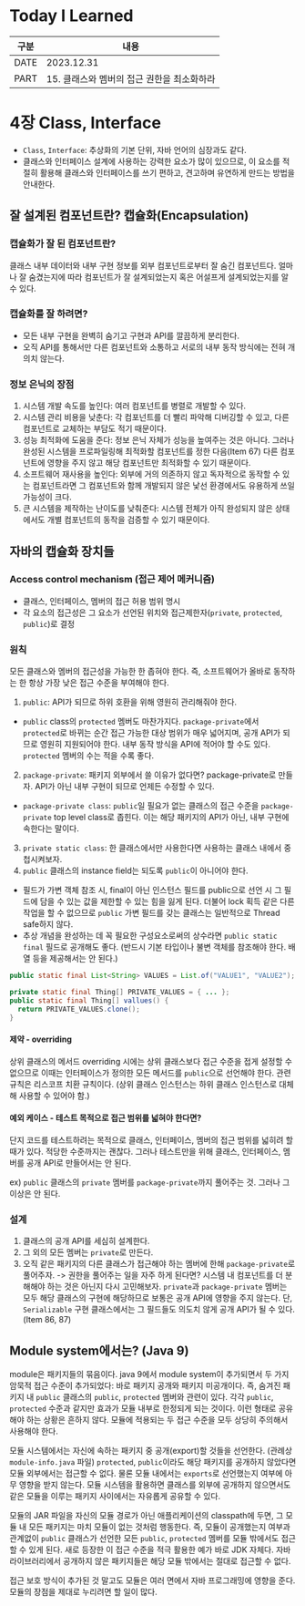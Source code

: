 # Today I Learned
| 구분 | 내용                     |
| ---- | -----------------------|
| DATE | 2023.12.31             |
| PART | 15. 클래스와 멤버의 접근 권한을 최소화하라 |

# 4장 Class, Interface
* `Class`, `Interface`: 추상화의 기본 단위, 자바 언어의 심장과도 같다. 
* 클래스와 인터페이스 설계에 사용하는 강력한 요소가 많이 있으므로, 이 요소를 적절히 활용해 클래스와 인터페이스를 쓰기 편하고, 견고하며 유연하게 만드는 방법을 안내한다.

## 잘 설계된 컴포넌트란? 캡슐화(Encapsulation)
### 캡슐화가 잘 된 컴포넌트란?
클래스 내부 데이터와 내부 구현 정보를 외부 컴포넌트로부터 잘 숨긴 컴포넌트다. 얼마나 잘 숨겼는지에 따라 컴포넌트가 잘 설계되었는지 혹은 어설프게 설계되었는지를 알 수 있다. 

### 캡슐화를 잘 하려면?
* 모든 내부 구현을 완벽히 숨기고 구현과 API를 깔끔하게 분리한다.
* 오직 API를 통해서만 다른 컴포넌트와 소통하고 서로의 내부 동작 방식에는 전혀 개의치 않는다. 

### 정보 은닉의 장점
1. 시스템 개발 속도를 높인다: 여러 컴포넌트를 병렬로 개발할 수 있다.
2. 시스템 관리 비용을 낮춘다: 각 컴포넌트를 더 빨리 파악해 디버깅할 수 있고, 다른 컴포넌트로 교체하는 부담도 적기 때문이다.
3. 성능 최적화에 도움을 준다: 정보 은닉 자체가 성능을 높여주는 것은 아니다. 그러나 완성된 시스템을 프로파일링해 최적화할 컴포넌트를 정한 다음(Item 67) 다른 컴포넌트에 영향을 주지 않고 해당 컴포넌트만 최적화할 수 있기 때문이다. 
4. 소프트웨어 재사용을 높인다: 외부에 거의 의존하지 않고 독자적으로 동작할 수 있는 컴포넌트라면 그 컴포넌트와 함께 개발되지 않은 낯선 환경에서도 유용하게 쓰일 가능성이 크다. 
5. 큰 시스템을 제작하는 난이도를 낮춰준다: 시스템 전체가 아직 완성되지 않은 상태에서도 개별 컴포넌트의 동작을 검증할 수 있기 때문이다. 

## 자바의 캡슐화 장치들
### Access control mechanism (접근 제어 메커니즘)
* 클래스, 인터페이스, 멤버의 접근 허용 범위 명시 
* 각 요소의 접근성은 그 요소가 선언된 위치와 접근제한자(`private`, `protected`, `public`)로 결정

### 원칙
모든 클래스와 멤버의 접근성을 가능한 한 좁혀야 한다. 즉, 소프트웨어가 올바로 동작하는 한 항상 가장 낮은 접근 수준을 부여해야 한다. 

1. `public`: API가 되므로 하위 호환을 위해 영원히 관리해줘야 한다. 
  * `public` class의 `protected` 멤버도 마찬가지다. `package-private`에서 `protected`로 바뀌는 순간 접근 가능한 대상 범위가 매우 넓어지며, 공개 API가 되므로 영원히 지원되어야 한다. 내부 동작 방식을 API에 적어야 할 수도 있다. `protected` 멤버의 수는 적을 수록 좋다. 
2. `package-private`: 패키지 외부에서 쓸 이유가 없다면? package-private로 만들자. API가 아닌 내부 구현이 되므로 언제든 수정할 수 있다. 
  * `package-private class`: `public`일 필요가 없는 클래스의 접근 수준을 `package-private` top level class로 좁힌다. 이는 해당 패키지의 API가 아닌, 내부 구현에 속한다는 말이다. 
3. `private static class`: 한 클래스에서만 사용한다면 사용하는 클래스 내에서 중첩시켜보자.
4. `public` 클래스의 instance field는 되도록 `public`이 아니어야 한다. 
  * 필드가 가변 객체 참조 시, final이 아닌 인스턴스 필드를 public으로 선언 시 그 필드에 담을 수 있는 값을 제한할 수 있는 힘을 잃게 된다. 더불어 lock 획득 같은 다른 작업을 할 수 없으므로 `public` 가변 필드를 갖는 클래스는 일반적으로 Thread safe하지 않다. 
  * 추상 개념을 완성하는 데 꼭 필요한 구성요소로써의 상수라면 `public static final` 필드로 공개해도 좋다. (반드시 기본 타입이나 불변 객체를 참조해야 한다. 배열 등을 제공해서는 안 된다.)
  ```java
  public static final List<String> VALUES = List.of("VALUE1", "VALUE2");
  ```
  ```java
  private static final Thing[] PRIVATE_VALUES = { ... };
  public static final Thing[] vallues() {
    return PRIVATE_VALUES.clone();
  }
  ```


#### 제약 - overriding
상위 클래스의 메서드 overriding 시에는 상위 클래스보다 접근 수준을 접게 설정할 수 없으므로 이때는 인터페이스가 정의한 모든 메서드를 `public`으로 선언해야 한다. 
관련 규칙은 리스코프 치환 규칙이다. (상위 클래스 인스턴스는 하위 클래스 인스턴스로 대체해 사용할 수 있어야 함.)

#### 예외 케이스 - 테스트 목적으로 접근 범위를 넓혀야 한다면?
단지 코드를 테스트하려는 목적으로 클래스, 인터페이스, 멤버의 접근 범위를 넓히려 할 때가 있다. 적당한 수준까지는 괜찮다. 그러나 테스트만을 위해 클래스, 인터페이스, 멤버를 공개 API로 만들어서는 안 된다.

ex) `public` 클래스의 `private` 멤버를 `package-private`까지 풀어주는 것. 그러나 그 이상은 안 된다.


### 설계
1. 클래스의 공개 API를 세심히 설계한다. 
2. 그 외의 모든 멤버는 `private`로 만든다. 
3. 오직 같은 패키지의 다른 클래스가 접근해야 하는 멤버에 한해 `package-private`로 풀어주자. -> 권한을 풀어주는 일을 자주 하게 된다면? 시스템 내 컴포넌트를 더 분해해야 하는 것은 아닌지 다시 고민해보자. `private`과 `package-private` 멤버는 모두 해당 클래스의 구현에 해당하므로 보통은 공개 API에 영향을 주지 않는다. 단, `Serializable` 구현 클래스에서는 그 필드들도 의도치 않게 공개 API가 될 수 있다. (Item 86, 87)


## Module system에서는? (Java 9)
module은 패키지들의 묶음이다. java 9에서 module system이 추가되면서 두 가지 암묵적 접근 수준이 추가되었다: 바로 패키지 공개와 패키지 미공개이다. 
즉, 숨겨진 패키지 내 `public` 클래스의 `public`, `protected` 멤버와 관련이 있다. 각각 `public`, `protected` 수준과 같지만 효과가 모듈 내부로 한정되게 되는 것이다. 이런 형태로 공유해야 하는 상황은 흔하지 않다. 모듈에 적용되는 두 접근 수준을 모두 상당히 주의해서 사용해야 한다.

모듈 시스템에서는 자신에 속하는 패키지 중 공개(export)할 것들을 선언한다. (관례상 `module-info.java` 파일) `protected`, `public`이라도 해당 패키지를 공개하지 않았다면 모듈 외부에서는 접근할 수 없다. 물론 모듈 내에서는 `exports`로 선언했는지 여부에 아무 영향을 받지 않는다. 모듈 시스템을 활용하면 클래스를 외부에 공개하지 않으면서도 같은 모듈을 이루는 패키지 사이에서는 자유롭게 공유할 수 있다. 

모듈의 JAR 파일을 자신의 모듈 경로가 아닌 애플리케이션의 classpath에 두면, 그 모듈 내 모든 패키지는 마치 모듈이 없는 것처럼 행동한다. 즉, 모듈이 공개했는지 여부과 관계없이 `public` 클래스가 선언한 모든 `public`, `protected` 멤버를 모듈 밖에서도 접근할 수 있게 된다. 새로 등장한 이 접근 수준을 적극 활용한 예가 바로 JDK 자체다. 자바 라이브러리에서 공개하지 않은 패키지들은 해당 모듈 밖에서는 절대로 접근할 수 없다. 

접근 보호 방식이 추가된 것 말고도 모듈은 여러 면에서 자바 프로그래밍에 영향을 준다. 모듈의 장점을 제대로 누리려면 할 일이 많다. 